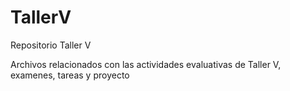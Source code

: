 # TallerV
Repositorio Taller V

Archivos relacionados con las actividades evaluativas de Taller V, examenes, tareas y proyecto
